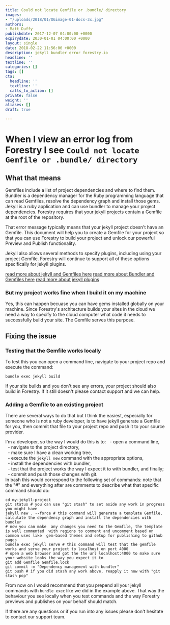 ```yaml
---
title: Could not locate Gemfile or .bundle/ directory
images:
- "/uploads/2018/01/OGimage-01-docs-3x.jpg"
authors:
- Matt Duffy
publishdate: 2017-12-07 04:00:00 +0000
expirydate: 2030-01-01 04:00:00 +0000
layout: single
date: 2018-02-22 11:56:06 +0000
description: jekyll bundler error forestry.io
headline: ''
textline: ''
categories: []
tags: []
cta:
  headline: ''
  textline: ''
  calls_to_action: []
private: false
weight: ''
aliases: []
draft: true

---
```

# When I view an error log from Forestry I see `Could not locate Gemfile or .bundle/ directory`

## What that means

Gemfiles include a list of project dependencies and where to find them.  Bundler is a dependency manager for the Ruby programming language that can read Gemfiles, resolve the dependency graph and install those gems.  Jekyll is a ruby application and can use bundler to manage your project dependencies.  Forestry requires that your jekyll projects contain a Gemfile at the root of the repository.

That error message typically means that your jekyll project doesn't have an Gemfile.  This document will help you to create a Gemfile for your project so that you can use Forestry to build your project and unlock our powerful Preview and Publish functionality.

Jekyll also allows several methods to specify plugins, including using your project Gemfile.  Forestry will continue to support all of these options specifically for jekyll plugins.

[read more about jekyll and Gemfiles here](https://jekyllrb.com/docs/quickstart/#about-bundler)
[read more about Bundler and Gemfiles here](http://bundler.io/)
[read more about jekyll plugins](https://jekyllrb.com/docs/plugins/)

### But my project works fine when I build it on my machine

Yes, this can happen becuase you can have gems installed globally on your machine.  Since Forestry's architecture builds your sites in the cloud we need a way to specify to the cloud computer what code it needs to successfully build your site.  The Gemfile serves this purpose.

## Fixing the issue

### Testing that the Gemfile works locally

To test this you can open a command line, navigate to your  project repo and execute the command:

    bundle exec jekyll build

If  your site builds and you don't see any errors, your project should also build in Forestry.  If it still doesn't please contact support and we can help.

### Adding a Gemfile to an existing project

There are several ways to do  that but I think the easiest, especially for someone who is not a ruby developer, is to have jekyll generate a Gemfile for you, then commit that file to your project repo and push it to your source provider.

I'm a developer, so the way I would do this is to:
  - open a command line,  
  - navigate to the project directory,  
  - make sure I have a clean working tree,  
  - execute the `jekyll new` command with the appropriate options,  
  - install the dependencies with bundler,  
  - test that the project works the way I expect it to with bundler, and finally;
  - commit and push those changes with git.    
In bash this would correspond to the following set of commands:
note that the "#" and everything after are comments to describe what that specific command should do:

```  
cd my-jekyll-project  
git status # you can use "git stash" to set aside any work in progress you might have  
jekyll new . --force # this command will generate a template Gemfile,  calculate the dependency graph and install the dependencies with bundler  
# now you can make  any changes you need to the Gemfile, the template is well commented  with regions to comment and uncomment based on common uses like  gem-based themes and setup for publishing to github pages  
bundle exec jekyll serve # this command will test that the gemfile works and serve your project to localhost on port 4000  
# open a web browser and got the the url localhost:4000 to make sure your website looks the way you expect it to  
git add Gemfile Gemfile.lock  
git commit -m "Dependency management with bundler"  
git push # if you did stash any work above, reapply it now with "git stash pop"
```

From now on I would recommend that you prepend all your jekyll  commands with `bundle exec` like we did in the example above. That way the behaviour you see locally when you test commands and the way Forestry previews and publishes on your behalf should match.

If there are any questions or if you run into any issues please don't hesitate to contact our support team.